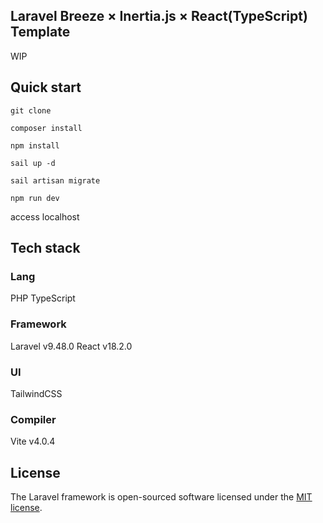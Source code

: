 ## Laravel Breeze × Inertia.js × React(TypeScript) Template

WIP

## Quick start

`git clone`

`composer install`

`npm install`

`sail up -d`

`sail artisan migrate`

`npm run dev`

access localhost

## Tech stack

### Lang

PHP
TypeScript

### Framework

Laravel v9.48.0
React v18.2.0

### UI

TailwindCSS

### Compiler

Vite v4.0.4

## License

The Laravel framework is open-sourced software licensed under the [MIT license](https://opensource.org/licenses/MIT).

